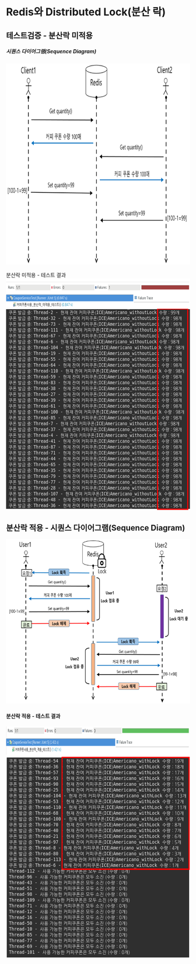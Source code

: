 # Redis와 Distributed Lock(분산 락)

## 테스트검증 - 분산락 미적용
##### 시퀀스 다이어그램(Sequence Diagram)
<img src="https://github.com/Virusuki/Redisson_Distributed_Lock/blob/main/img/%EB%B6%84%EC%82%B0%EB%9D%BD%EB%AF%B8%EC%A0%81%EC%9A%A9_%EC%8B%9C%ED%80%80%EC%8A%A4%20diagram.PNG" width="700px" height="550px" title="px(픽셀) 크기 설정" alt="kubernetes mornitoring architecture"></img><br/>

분산락 미적용 - 테스트 결과
<img src="https://github.com/Virusuki/Redisson_Distributed_Lock/blob/main/img/%EB%B6%84%EC%82%B0%EB%9D%BD%EB%AF%B8%EC%A0%81%EC%9A%A9_junit.PNG" width="900px" height="80px" title="px(픽셀) 크기 설정" alt="kubernetes mornitoring architecture"></img><br/>
<img src="https://github.com/Virusuki/Redisson_Distributed_Lock/blob/main/img/%EB%B6%84%EC%82%B0%EB%9D%BD%EB%AF%B8%EC%A0%81%EC%9A%A9.PNG" width="600px" height="550px" title="px(픽셀) 크기 설정" alt="kubernetes mornitoring architecture"></img><br/>


## 분산락 적용 - 시퀀스 다이어그램(Sequence Diagram)
<img src="https://github.com/Virusuki/Redisson_Distributed_Lock/blob/main/img/%EB%B6%84%EC%82%B0%EB%9D%BD%EC%A0%81%EC%9A%A9%20%EC%8B%9C%ED%80%80%EC%8A%A4%20diagram.PNG" width="600px" height="450px" title="px(픽셀) 크기 설정" alt="kubernetes mornitoring architecture"></img><br/>

#### 분산락 적용 - 테스트 결과
<img src="https://github.com/Virusuki/Redisson_Distributed_Lock/blob/main/img/%EB%B6%84%EC%82%B0%EB%9D%BD%EC%A0%81%EC%9A%A9_junit.PNG" width="900px" height="80px" title="px(픽셀) 크기 설정" alt="kubernetes mornitoring architecture"></img><br/>
<img src="https://github.com/Virusuki/Redisson_Distributed_Lock/blob/main/img/%EB%B6%84%EC%82%B0%EB%9D%BD%EC%A0%81%EC%9A%A9.PNG" width="600px" height="550px" title="px(픽셀) 크기 설정" alt="kubernetes mornitoring architecture"></img><br/>


